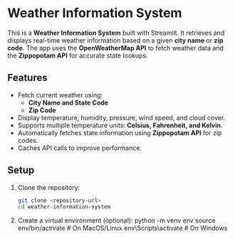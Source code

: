 # Weather Information System

This is a **Weather Information System** built with Streamlit. It retrieves and displays real-time weather information based on a 
given **city name** or **zip code**. The app uses the **OpenWeatherMap API** to fetch weather data and the **Zippopotam API** for accurate state lookups.

## Features

- Fetch current weather using:
  - **City Name and State Code**
  - **Zip Code**
- Display temperature, humidity, pressure, wind speed, and cloud cover.
- Supports multiple temperature units: **Celsius, Fahrenheit, and Kelvin**.
- Automatically fetches state information using **Zippopotam API** for zip codes.
- Caches API calls to improve performance.

## Setup

1. Clone the repository:
   ```bash
   git clone <repository-url>
   cd weather-information-system
2.	Create a virtual environment (optional):
python -m venv env
source env/bin/activate  # On MacOS/Linux
env\Scripts\activate  # On Windows
